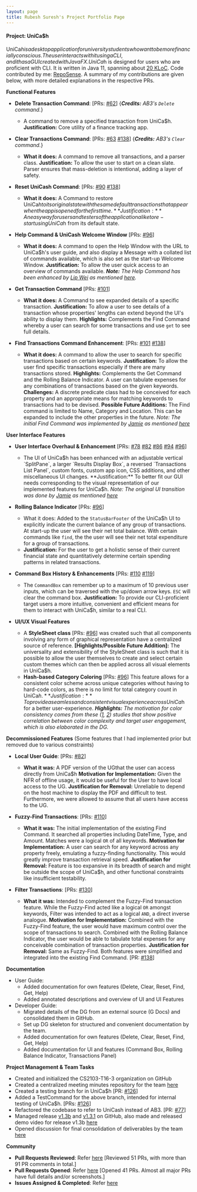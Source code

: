 ```yaml
---
layout: page
title: Rubesh Suresh's Project Portfolio Page
---
```


#### Project: UniCa$h

UniCa$h is a desktop application for university students who want to be more financially conscious.
The user interacts with it using a CLI, and it has a GUI created with JavaFX. UniCa$h is designed
for users who are proficient with CLI. It is written in Java 11, spanning about [20 KLoC](https://nus-cs2103-ay2324s1.github.io/tp-dashboard/?search=T16-3&sort=groupTitle&sortWithin=title&timeframe=commit&mergegroup=AY2324S1-CS2103-T16-3%2Ftp%5Bmaster%5D&groupSelect=groupByRepos&breakdown=true&checkedFileTypes=docs~functional-code~test-code&since=2023-09-22&isTabOnMergedGroup=true&tabOpen=true&tabType=authorship&tabAuthor=elhy1999&tabRepo=AY2324S1-CS2103-T16-3%2Ftp%5Bmaster%5D&authorshipIsMergeGroup=true&authorshipFileTypes=docs~functional-code~test-code&authorshipIsBinaryFileTypeChecked=false&authorshipIsIgnoredFilesChecked=false).
Code contributed by me: [RepoSense](https://nus-cs2103-ay2324s1.github.io/tp-dashboard/?search=T16-3&sort=groupTitle&sortWithin=title&timeframe=commit&mergegroup=&groupSelect=groupByRepos&breakdown=true&checkedFileTypes=docs~functional-code~test-code&since=2023-09-22&tabOpen=true&tabType=authorship&tabAuthor=sp4ce-cowboy&tabRepo=AY2324S1-CS2103-T16-3%2Ftp%5Bmaster%5D&authorshipIsMergeGroup=false&authorshipFileTypes=docs~functional-code~test-code&authorshipIsBinaryFileTypeChecked=false&authorshipIsIgnoredFilesChecked=false). A summary of my contributions are given below, with more detailed
explanations in the respective PRs.

**Functional Features**

* **Delete Transaction Command**: [PRs: [#62](https://github.com/AY2324S1-CS2103-T16-3/tp/pull/62)]
  {_**Credits:** AB3's `Delete` command._}
  * A command to remove a specified transaction from UniCa$h.
  **Justification:** Core utility of a finance tracking app.

* **Clear Transactions Command**: [PRs:
[#63](https://github.com/AY2324S1-CS2103-T16-3/tp/pull/63)
[#138](https://github.com/AY2324S1-CS2103-T16-3/tp/pull/138/)]
  {_**Credits:** AB3's `Clear` command._}
  * **What it does:** A command to remove all transactions, and a parser class.
  **Justification:** To allow the user to start on a clean slate. Parser ensures that
  mass-deletion is intentional, adding a layer of safety.

* **Reset UniCash Command**: [PRs:
[#90](https://github.com/AY2324S1-CS2103-T16-3/tp/pull/90)
[#138](https://github.com/AY2324S1-CS2103-T16-3/tp/pull/138/)]
  * **What it does:** A Command to restore UniCa$h to its original state with
  the same default transactions that appear when the app is opened for the first time.
  **Justification:** An easy way for users and testers of the application alike to re-start
  using UniCa$h from its default state.

* **Help Command & UniCash Welcome Window** [PRs:
  [#96](https://github.com/AY2324S1-CS2103-T16-3/tp/pull/96)]
  * **What it does:** A command to open the Help Window with the 
  URL to UniCa$h's user guide, and also display a Message with a collated list of commands available,
  which is also set as the start-up Welcome Window.
  **Justification:** To allow the user quick access to an overview of commands available.
  _**Note:** The Help Command has been enhanced by [Lip Wei](https://github.com/lipwei1808)
        as mentioned [here](lipwei1808.md)._
 
* **Get Transaction Command** [PRs: 
[#101](https://github.com/AY2324S1-CS2103-T16-3/tp/pull/101)]
  * **What it does:** A Command to see expanded details of a specific transaction.
  **Justification:** To allow a user to see details of a transaction whose properties' lengths
  can extend beyond the UI's ability to display them. **Highlights:** Complements the Find Command
  whereby a user can search for some transactions and use `get` to see full details.

* **Find Transactions Command Enhancement**: [PRs:
  [#101](https://github.com/AY2324S1-CS2103-T16-3/tp/pull/101)
  [#138](https://github.com/AY2324S1-CS2103-T16-3/tp/pull/138)]
  * **What it does:** A command to allow the user to search for specific transactions based
  on certain keywords.
  **Justification:** To allow the user find specific transactions especially if there are
  many transactions stored.
  **Highlights:** Complements the Get Command and the Rolling Balance Indicator. A user can tabulate
  expenses for any combinations of transactions based on the given keywords. 
  **Challenges:** A discrete predicate class had to be conceived for each property and an appropriate
  means for matching keywords to transactions had to be devised.
  **Possible Future Additions:** The Find command is limited to Name, Category and Location. This
  can be expanded to include the other properties in the future.
  _Note: The initial Find Command was implemented by [Jamie](https://github.com/jamz903)
  as mentioned [here](jamz903.md)_

**User Interface Features**

* **User Interface Overhaul & Enhancement** [PRs:
[#78](https://github.com/AY2324S1-CS2103-T16-3/tp/pull/78)
[#82](https://github.com/AY2324S1-CS2103-T16-3/tp/pull/82)
[#86](https://github.com/AY2324S1-CS2103-T16-3/tp/pull/86)
[#94](https://github.com/AY2324S1-CS2103-T16-3/tp/pull/94)
[#96](https://github.com/AY2324S1-CS2103-T16-3/tp/pull/96)]
  * The UI of UniCa$h has been enhanced with an adjustable vertical `SplitPane`,
  a larger `Results Display Box`, a reversed `Transactions List Panel`, custom fonts,
  custom app icon, CSS additions, and other miscellaneous UI changes.
  **Justification:** To better fit our GUI needs corresponding to the visual
  representation of our implemented features for UniCa$h.
  _Note: The original UI transition was done by [Jamie](https://github.com/jamz903) as mentioned [here](jamz903.md)_

* **Rolling Balance Indicator** [PRs: [#96](https://github.com/AY2324S1-CS2103-T16-3/tp/pull/96)]
  * What it does: Added to the `StatusBarFooter` of the UniCa$h UI to explicitly indicate the current balance of any group
  of transactions. At start-up the user will see their net total balance. With certain commands like `find`, the
  the user will see their net total expenditure for a group of transactions.
  * **Justification:** For the user to get a holistic sense of their current financial state and
    quantitatively determine certain spending patterns in related transactions.
* **Command Box History & Enhancements** [PRs:
[#110](https://github.com/AY2324S1-CS2103-T16-3/tp/pull/110)
[#119](https://github.com/AY2324S1-CS2103-T16-3/tp/pull/119)]
  * The `CommandBox` can remember up to a maximum of 10 previous user inputs,
  which can be traversed with the up/down arrow keys. `ESC` will clear the command box.
  **Justification:** To provide our CLI-proficient target users a more intuitive,
  convenient and efficient means for them to interact with UniCa$h, similar to a real CLI.

* **UI/UX Visual Features** 
  * A **StyleSheet class** [PRs: [#96](https://github.com/AY2324S1-CS2103-T16-3/tp/pull/96)] was created such that all components involving any form of graphical
  representation have a centralized source of reference. **[Highlights/Possible Future Addition]:**
  The universality and extensibility of the StyleSheet class is such that it is possible to allow the
  user themselves to create and select certain custom themes which can then be applied across
  all visual elements in UniCa$h.
  * **Hash-based Category Coloring** [PRs: [#96](https://github.com/AY2324S1-CS2103-T16-3/tp/pull/96)]
  This feature allows for a consistent color scheme across unique categories without having to hard-code colors, as 
  there is no limit for total category count in UniCa$h.
  **Justification:** To provide a seamless and consistent visual experience across UniCa$h for a better user-experience.
  _**Highlights:** The motivation for color consistency comes from these
  ([1](https://www.sciencedirect.com/science/article/abs/pii/S0167811623000599),
  [2](https://www.diva-portal.org/smash/record.jsf?pid=diva2%3A1788177&dswid=-2283)) studies that show positive correlation between
  color complexity and target user engagement, which is also elaborated in the DG._


**Decommissioned Features** (Some features that I had implemented prior but removed due to various constraints)

* **Local User Guide**: [PRs: [#82](https://github.com/AY2324S1-CS2103-T16-3/tp/pull/82)]
  * **What it was:** A PDF version of the UGthat the user can access directly from UniCa$h 
  **Motivation for Implementation:** Given the NFR of offline usage, it would be useful for the User to
  have local access to the UG.
  **Justification for Removal:** Unreliable to depend on the host machine to display the PDF and
  difficult to test. Furthermore, we were allowed to assume that all users have access to the UG.

* **Fuzzy-Find Transactions**: [PRs: [#110](https://github.com/AY2324S1-CS2103-T16-3/tp/pull/110)]
  * **What it was:** The initial implementation of the existing Find Command. It searched all properties including
  DateTime, Type, and Amount. Matches were a logical `OR` of all keywords.
  **Motivation for Implementation:** A user can search for any keyword across any property freely,
  emulating a fuzzy-finding functionality. This would greatly improve transaction retrieval speed.
  **Justification for Removal:** Feature is too expansive in its breadth of search and might be outside
  the scope of UniCa$h, and other functional constraints like insufficient testability.

* **Filter Transactions**: [PRs: [#130](https://github.com/AY2324S1-CS2103-T16-3/tp/pull/130)]
  * **What it was:** Intended to complement the Fuzzy-Find transaction feature. While the Fuzzy-Find
  acted like a logical `OR` amongst keywords, Filter was intended to act as a logical `AND`, a direct inverse analogue.
  **Motivation for Implementation:** Combined with the Fuzzy-Find feature, the user would have maximum control
  over the scope of transactions to search. Combined with the Rolling Balance Indicator, the user would be able to tabulate total expenses for any conceivable
  combination of transaction properties.
  **Justification for Removal:** Same as Fuzzy-Find.
  Both features were simplified and integrated into the existing Find Command.
[PR: [#138](https://github.com/AY2324S1-CS2103-T16-3/tp/pull/138)]

**Documentation**
* User Guide:
  * Added documentation for own features (Delete, Clear, Reset, Find, Get, Help)
  * Added annotated descriptions and overview of UI and UI Features
* Developer Guide:
  * Migrated details of the DG from an external source (G Docs) and consolidated them in GitHub.
  * Set up DG skeleton for structured and convenient documentation by the team.
  * Added documentation for own features (Delete, Clear, Reset, Find, Get, Help)
  * Added documentation for UI and features (Command Box, Rolling Balance Indicator, Transactions Panel)

**Project Management & Team Tasks**
* Created and initialized the CS2103-T16-3 organization on GitHub
* Created a centralized meeting minutes repository for the team
[here](https://docs.google.com/document/d/1EI2YeRjxt59N0oc0bauGXI06uFQLI_O54JJci_-JKGc/edit)
* Created a testing branch for in UniCa$h
[PR: [#126](https://github.com/AY2324S1-CS2103-T16-3/tp/pull/126)]
* Added a TestCommand for the above branch, intended for internal testing of UniCa$h.
[PRs: [#126](https://github.com/AY2324S1-CS2103-T16-3/tp/pull/126)]
* Refactored the codebase to refer to UniCash instead of AB3.
[PR: [#77](https://github.com/AY2324S1-CS2103-T16-3/tp/pull/62)]
* Managed release [v1.3b](https://github.com/AY2324S1-CS2103-T16-3/tp/releases/tag/v1.3b)
and [v1.3.1](https://github.com/AY2324S1-CS2103-T16-3/tp/releases/tag/v1.3.1) on GitHub,
also made and released demo video for release v1.3b [here](https://github.com/AY2324S1-CS2103-T16-3/tp/releases/tag/v1.3b)
* Opened discussion for final consolidation of deliverables by the team [here](https://github.com/AY2324S1-CS2103-T16-3/tp/discussions/209)

**Community**
* **Pull Requests Reviewed**: Refer [here](https://github.com/AY2324S1-CS2103-T16-3/tp/pulls?q=is%3Apr+reviewed-by%3Asp4ce-cowboy)
[Reviewed 51 PRs, with more than 91 PR comments in total.]
* **Pull Requests Opened**: Refer [here](https://github.com/AY2324S1-CS2103-T16-3/tp/pulls?q=is%3Apr+author%3Asp4ce-cowboy+)
[Opened 41 PRs. Almost all major PRs have full details and/or screenshots.]
* **Issues Assigned & Completed**: Refer [here](https://github.com/AY2324S1-CS2103-T16-3/tp/issues?q=is%3Aissue+author%3Asp4ce-cowboy+is%3Aclosed+)


